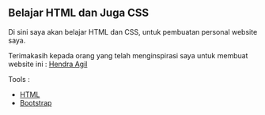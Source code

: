 ## Belajar HTML dan Juga CSS

Di sini saya akan belajar HTML dan CSS, untuk pembuatan personal website saya.

Terimakasih kepada orang yang telah menginspirasi saya untuk membuat website ini :
[Hendra Agil](https://github.com/hendraagil)

Tools :
- [HTML](https://html.com/)
- [Bootstrap](https://getbootstrap.com/)
